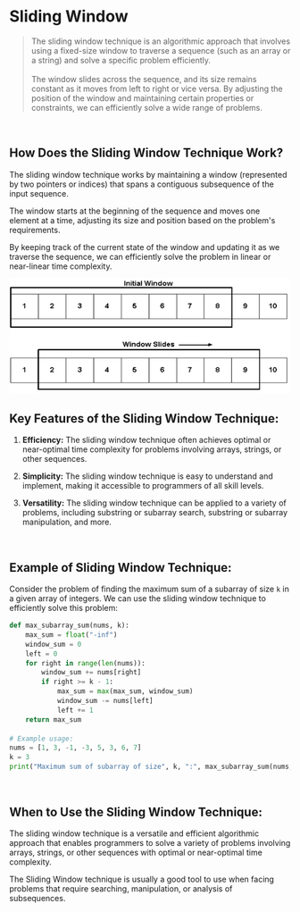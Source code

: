 # Sliding Window

> The sliding window technique is an algorithmic approach that involves using a fixed-size window to traverse a sequence (such as an array or a string) and solve a specific problem efficiently.
> <br/>
> <br/>
> The window slides across the sequence, and its size remains constant as it moves from left to right or vice versa. By adjusting the position of the window and maintaining certain properties or constraints, we can efficiently solve a wide range of problems.

<br/>



## How Does the Sliding Window Technique Work?

The sliding window technique works by maintaining a window (represented by two pointers or indices) that spans a contiguous subsequence of the input sequence. 

The window starts at the beginning of the sequence and moves one element at a time, adjusting its size and position based on the problem's requirements. 

By keeping track of the current state of the window and updating it as we traverse the sequence, we can efficiently solve the problem in linear or near-linear time complexity.

<img src="/Resources/Images/sliding_window.png" width="550">

<br/>



## Key Features of the Sliding Window Technique:

1. **Efficiency:** The sliding window technique often achieves optimal or near-optimal time complexity for problems involving arrays, strings, or other sequences.

2. **Simplicity:** The sliding window technique is easy to understand and implement, making it accessible to programmers of all skill levels.

3. **Versatility:** The sliding window technique can be applied to a variety of problems, including substring or subarray search, substring or subarray manipulation, and more.

<br/>



## Example of Sliding Window Technique:

Consider the problem of finding the maximum sum of a subarray of size `k` in a given array of integers. We can use the sliding window technique to efficiently solve this problem:

```python
def max_subarray_sum(nums, k):
    max_sum = float("-inf")
    window_sum = 0
    left = 0
    for right in range(len(nums)):
        window_sum += nums[right]
        if right >= k - 1:
            max_sum = max(max_sum, window_sum)
            window_sum -= nums[left]
            left += 1
    return max_sum

# Example usage:
nums = [1, 3, -1, -3, 5, 3, 6, 7]
k = 3
print("Maximum sum of subarray of size", k, ":", max_subarray_sum(nums, k))
```


<br/>



## When to Use the Sliding Window Technique:

The sliding window technique is a versatile and efficient algorithmic approach that enables programmers to solve a variety of problems involving arrays, strings, or other sequences with optimal or near-optimal time complexity. 

The Sliding Window technique is usually a good tool to use when facing problems that require searching, manipulation, or analysis of subsequences.
